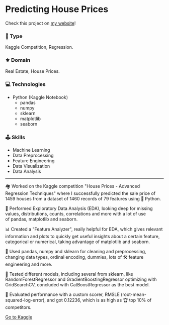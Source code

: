 # Predicting House Prices

Check this project on [my website](https://aadsm2355.wixsite.com/andryadsm/predicting-house-prices)!

### 📌 Type
Kaggle Competition, Regression.

### ⚜️ Domain
Real Estate, House Prices.
​
### 💻 Technologies
- Python (Kaggle Notebook)
    - pandas
    - numpy
    - sklearn
    - matplotlib
    - seaborn

### 🕹️ Skills
- Machine Learning
- Data Preprocessing
- Feature Engineering
- Data Visualization
- Data Analysis

---

🏘️ Worked on the Kaggle competition "House Prices - Advanced Regression Techniques" where I successfully predicted the sale price of 1459 houses from a dataset of 1460 records of 79 features using 🐍 Python.

🔎 Performed Exploratory Data Analysis (EDA), looking deep for missing values, distributions, counts, correlations and more with a lot of use of pandas, matplotlib and seaborn.

📊 Created a "Feature Analyzer", really helpful for EDA, which gives relevant information and plots to quickly get useful insights about a certain feature, categorical or numerical, taking advantage of matplotlib and seaborn.

🧹 Used pandas, numpy and sklearn for cleaning and preprocessing, changing data types, ordinal encoding, dummies, lots of 🛠️ feature engineering and more.

🤖 Tested different models, including several from sklearn, like RandomForestRegressor and GradientBoostingRegressor optimizing with GridSearchCV, concluded with CatBoostRegressor as the best model.

🧾 Evaluated performance with a custom scorer, RMSLE (root-mean-squared-log-error), and got 0.12236, which is as high as 🏆 top 10% of competitors.

[Go to Kaggle](https://www.kaggle.com/code/andrydasilva/house-prices-with-feature-analyzer)
